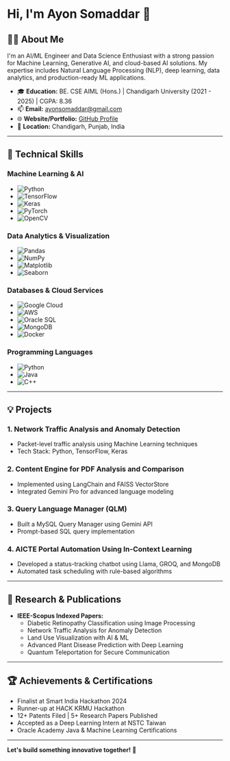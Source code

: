 # Hi, I'm Ayon Somaddar 👋

## 👨‍💻 About Me

I'm an AI/ML Engineer and Data Science Enthusiast with a strong passion for Machine Learning, Generative AI, and cloud-based AI solutions. My expertise includes Natural Language Processing (NLP), deep learning, data analytics, and production-ready ML applications.

- 🎓 **Education:** BE. CSE AIML (Hons.) | Chandigarh University (2021 - 2025) | CGPA: 8.36
- 📫 **Email:** [ayonsomaddar@gmail.com](mailto:ayonsomaddar@gmail.com)
- 🌐 **Website/Portfolio:** [GitHub Profile](https://github.com/AyonSOMADDAR)
- 📍 **Location:** Chandigarh, Punjab, India

---

## 🚀 Technical Skills

### **Machine Learning & AI**
- ![Python](https://img.shields.io/badge/-Python-3776AB?style=flat&logo=python&logoColor=white)
- ![TensorFlow](https://img.shields.io/badge/-TensorFlow-FF6F00?style=flat&logo=tensorflow&logoColor=white)
- ![Keras](https://img.shields.io/badge/-Keras-D00000?style=flat&logo=keras&logoColor=white)
- ![PyTorch](https://img.shields.io/badge/-PyTorch-EE4C2C?style=flat&logo=pytorch&logoColor=white)
- ![OpenCV](https://img.shields.io/badge/-OpenCV-5C3EE8?style=flat&logo=opencv&logoColor=white)

### **Data Analytics & Visualization**
- ![Pandas](https://img.shields.io/badge/-Pandas-150458?style=flat&logo=pandas&logoColor=white)
- ![NumPy](https://img.shields.io/badge/-NumPy-013243?style=flat&logo=numpy&logoColor=white)
- ![Matplotlib](https://img.shields.io/badge/-Matplotlib-0091D1?style=flat&logo=matplotlib&logoColor=white)
- ![Seaborn](https://img.shields.io/badge/-Seaborn-3776AB?style=flat&logo=seaborn&logoColor=white)

### **Databases & Cloud Services**
- ![Google Cloud](https://img.shields.io/badge/-Google%20Cloud-4285F4?style=flat&logo=google-cloud&logoColor=white)
- ![AWS](https://img.shields.io/badge/-AWS-232F3E?style=flat&logo=amazon-aws&logoColor=white)
- ![Oracle SQL](https://img.shields.io/badge/-Oracle_SQL-F80000?style=flat&logo=oracle&logoColor=white)
- ![MongoDB](https://img.shields.io/badge/-MongoDB-47A248?style=flat&logo=mongodb&logoColor=white)
- ![Docker](https://img.shields.io/badge/-Docker-2496ED?style=flat&logo=docker&logoColor=white)

### **Programming Languages**
- ![Python](https://img.shields.io/badge/-Python-3776AB?style=flat&logo=python&logoColor=white)
- ![Java](https://img.shields.io/badge/-Java-007396?style=flat&logo=java&logoColor=white)
- ![C++](https://img.shields.io/badge/-C%2B%2B-00599C?style=flat&logo=c%2B%2B&logoColor=white)

---

## 💡 Projects

### **1. Network Traffic Analysis and Anomaly Detection**

- Packet-level traffic analysis using Machine Learning techniques
- Tech Stack: Python, TensorFlow, Keras

### **2. Content Engine for PDF Analysis and Comparison**

- Implemented using LangChain and FAISS VectorStore
- Integrated Gemini Pro for advanced language modeling

### **3. Query Language Manager (QLM)**

- Built a MySQL Query Manager using Gemini API
- Prompt-based SQL query implementation

### **4. AICTE Portal Automation Using In-Context Learning**

- Developed a status-tracking chatbot using Llama, GROQ, and MongoDB
- Automated task scheduling with rule-based algorithms

---

## 📄 Research & Publications

- **IEEE-Scopus Indexed Papers:**
  - Diabetic Retinopathy Classification using Image Processing
  - Network Traffic Analysis for Anomaly Detection
  - Land Use Visualization with AI & ML
  - Advanced Plant Disease Prediction with Deep Learning
  - Quantum Teleportation for Secure Communication

---

## 🏆 Achievements & Certifications

- Finalist at Smart India Hackathon 2024
- Runner-up at HACK KRMU Hackathon
- 12+ Patents Filed | 5+ Research Papers Published
- Accepted as a Deep Learning Intern at NSTC Taiwan
- Oracle Academy Java & Machine Learning Certifications

---

**Let's build something innovative together!** 🚀

